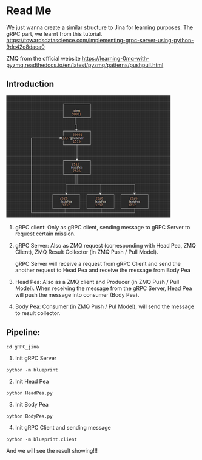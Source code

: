 # Read Me

We just wanna create a similar structure to Jina for learning purposes. The gRPC part, we learnt from this tutorial. 
https://towardsdatascience.com/implementing-grpc-server-using-python-9dc42e8daea0

ZMQ from the official website  https://learning-0mq-with-pyzmq.readthedocs.io/en/latest/pyzmq/patterns/pushpull.html




## Introduction

<img src="./jina.png" alt="image" style="zoom:50%;" />


1. gRPC client: Only as gRPC client, sending message to gRPC Server to request certain mission.

2. gRPC Server: Also as ZMQ request (corresponding with Head Pea, ZMQ Client), ZMQ Result Collector (in ZMQ Push / Pull Model).

   gRPC Server will receive a request from gRPC Client and send the another request to Head Pea and receive the message from Body Pea

3. Head Pea: Also as a ZMQ client and Producer (in ZMQ Push / Pull Model). When receiving the message from the gRPC Server, Head Pea will push the message into consumer (Body Pea).

4. Body Pea: Consumer (in ZMQ Push / Pul Model), will send the message to result collector.



## Pipeline:

~~~shell
cd gRPC_jina
~~~



1. Init gRPC Server

~~~shell
python -m blueprint
~~~

2. Init Head Pea

~~~shell
python HeadPea.py
~~~

3. Init Body Pea

~~~shell
python BodyPea.py
~~~

4. Init gRPC Client and sending message

~~~shell
python -m blueprint.client
~~~



And we will see the result showing!!!









